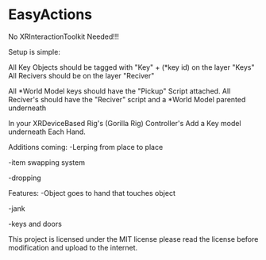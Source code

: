 # EasyActions
No XRInteractionToolkit Needed!!!

Setup is simple:

All Key Objects should be tagged with "Key" + (*key id) on the layer "Keys"
All Recivers should be on the layer "Reciver"

All *World Model keys should have the "Pickup" Script attached.
All Reciver's should have the "Reciver" script and a *World Model parented underneath

In your XRDeviceBased Rig's (Gorilla Rig) Controller's Add a Key model underneath Each Hand.

Additions coming:
-Lerping from place to place

-item swapping system

-dropping

Features:
-Object goes to hand that touches object

-jank

-keys and doors


This project is licensed under the MIT license please read the license before modification and upload to the internet.
